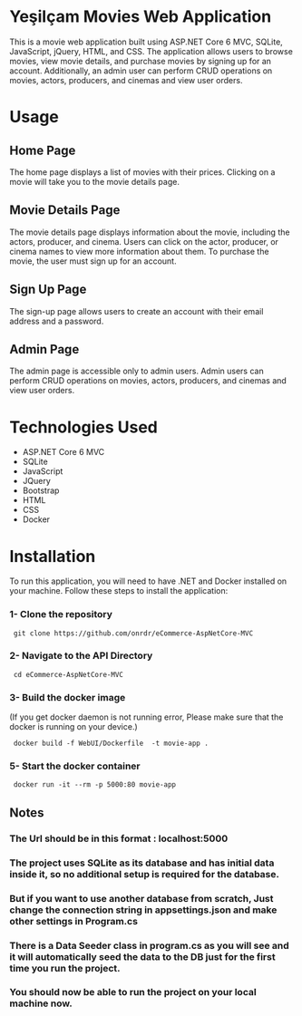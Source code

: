 # Yeşilçam Movies Web Application
This is a movie web application built using ASP.NET Core 6 MVC, SQLite, JavaScript, jQuery, HTML, and CSS. The application allows users to browse movies, view movie details, and purchase movies by signing up for an account. Additionally, an admin user can perform CRUD operations on movies, actors, producers, and cinemas and view user orders.

# Usage
## Home Page
The home page displays a list of movies with their prices. Clicking on a movie will take you to the movie details page.

## Movie Details Page
The movie details page displays information about the movie, including the actors, producer, and cinema. Users can click on the actor, producer, or cinema names to view more information about them. To purchase the movie, the user must sign up for an account.

## Sign Up Page
The sign-up page allows users to create an account with their email address and a password.

## Admin Page
The admin page is accessible only to admin users. Admin users can perform CRUD operations on movies, actors, producers, and cinemas and view user orders.

# Technologies Used
- ASP.NET Core 6 MVC
- SQLite
- JavaScript
- JQuery
- Bootstrap
- HTML
- CSS
- Docker

# Installation
To run this application, you will need to have .NET and Docker installed on your machine. Follow these steps to install the application:

### 1- Clone the repository
```
 git clone https://github.com/onrdr/eCommerce-AspNetCore-MVC
```

### 2- Navigate to the API Directory
```
 cd eCommerce-AspNetCore-MVC
``` 

### 3- Build the docker image
(If you get docker daemon is not running error, Please make sure that the docker is running on your device.)
```
 docker build -f WebUI/Dockerfile  -t movie-app .
```

### 5- Start the docker container
```
 docker run -it --rm -p 5000:80 movie-app
```

## Notes
### The Url should be in this format : localhost:5000

### The project uses SQLite as its database and has initial data inside it, so no additional setup is required for the database. 
### But if you want to use another database from scratch, Just change the connection string in appsettings.json and make other settings in Program.cs 
### There is a Data Seeder class in program.cs as you will see and it will automatically seed the data to the DB just for the first time you run the project. 

### You should now be able to run the project on your local machine now.   
 
